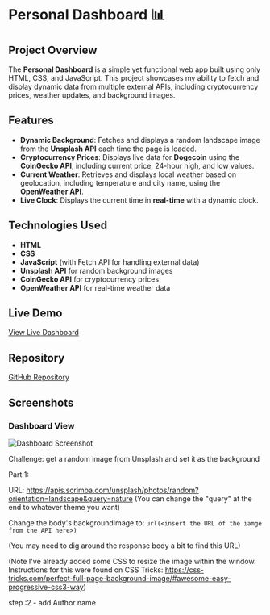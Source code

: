 # Personal Dashboard 📊

## Project Overview

The **Personal Dashboard** is a simple yet functional web app built using only HTML, CSS, and JavaScript. This project showcases my ability to fetch and display dynamic data from multiple external APIs, including cryptocurrency prices, weather updates, and background images.

## Features

- **Dynamic Background**: Fetches and displays a random landscape image from the **Unsplash API** each time the page is loaded.
- **Cryptocurrency Prices**: Displays live data for **Dogecoin** using the **CoinGecko API**, including current price, 24-hour high, and low values.
- **Current Weather**: Retrieves and displays local weather based on geolocation, including temperature and city name, using the **OpenWeather API**.
- **Live Clock**: Displays the current time in **real-time** with a dynamic clock.

## Technologies Used

- **HTML**
- **CSS**
- **JavaScript** (with Fetch API for handling external data)
- **Unsplash API** for random background images
- **CoinGecko API** for cryptocurrency prices
- **OpenWeather API** for real-time weather data

## Live Demo

[View Live Dashboard](https://personal-dashboard-claudio.netlify.app/) <!-- Replace with actual link -->

## Repository

[GitHub Repository](https://github.com/claudiooleite/personal_dashboard) <!-- Replace with actual link -->

## Screenshots

### Dashboard View

![Dashboard Screenshot](./images/desktop-dashboard.png) <!-- Replace with actual image path -->





Challenge: get a random image from Unsplash and set it as the background

Part 1:

URL: https://apis.scrimba.com/unsplash/photos/random?orientation=landscape&query=nature
(You can change the "query" at the end to whatever theme you want)

Change the body's backgroundImage to:
`url(<insert the URL of the iamge from the API here>)`

(You may need to dig around the response body a bit to find this URL)

(Note I've already added some CSS to resize the image within the window.
Instructions for this were found on CSS Tricks:
https://css-tricks.com/perfect-full-page-background-image/#awesome-easy-progressive-css3-way)

step :2 - add Author name
